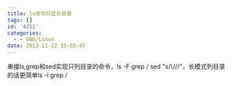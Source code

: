 ```yaml
---
title: ls命令只显示目录
tags: []
id: '4251'
categories:
  - - GNU/Linux
date: 2013-11-22 15:55:47
---
```


串接ls,grep和sed实现只列目录的命令，ls -F grep / sed "s/\\///"，长模式列目录的话更简单ls -l grep /